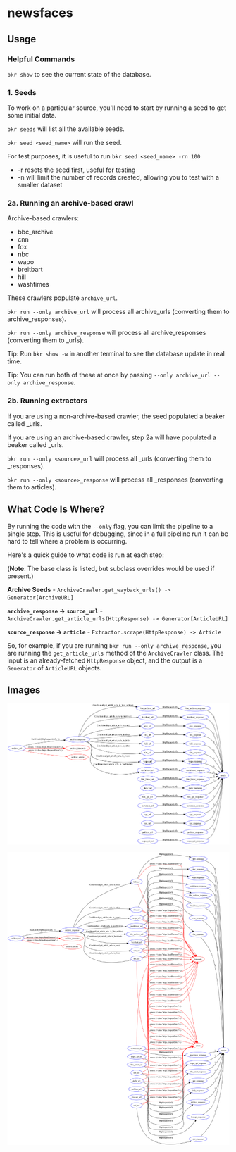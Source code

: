 # newsfaces


## Usage

### Helpful Commands

`bkr show` to see the current state of the database.

### 1. Seeds

To work on a particular source, you'll need to start by running a seed
to get some initial data.

`bkr seeds` will list all the available seeds.

`bkr seed <seed_name>` will run the seed.

For test purposes, it is useful to run `bkr seed <seed_name> -rn 100`

* -r resets the seed first, useful for testing
* -n <number> will limit the number of records created, allowing you to test with a smaller dataset

### 2a. Running an archive-based crawl

Archive-based crawlers:

* bbc_archive
* cnn
* fox
* nbc
* wapo
* breitbart
* hill
* washtimes

These crawlers populate `archive_url`.

`bkr run --only archive_url` will process all archive_urls (converting them to archive_responses).

`bkr run --only archive_response` will process all archive_responses (converting them to <source>_urls).

Tip: Run `bkr show -w` in another terminal to see the database update in real time.

Tip: You can run both of these at once by passing `--only archive_url --only archive_response`.

### 2b. Running extractors

If you are using a non-archive-based crawler, the seed populated a beaker called <source>_urls.

If you are using an archive-based crawler, step 2a will have populated a beaker called <source>_urls.

`bkr run --only <source>_url` will process all <source>_urls (converting them to <source>_responses).

`bkr run --only <source>_response` will process all <source>_responses (converting them to articles).

## What Code Is Where?

By running the code with the `--only` flag, you can limit the pipeline to a single step.  This is useful for debugging, since in a full pipeline run it can be hard to tell where a problem is occurring.

Here's a quick guide to what code is run at each step:

(**Note**: The base class is listed, but subclass overrides would be used if present.)

**Archive Seeds** - `ArchiveCrawler.get_wayback_urls() -> Generator[ArchiveURL]`

**`archive_response` -> `source_url`** - `ArchiveCrawler.get_article_urls(HttpResponse) -> Generator[ArticleURL]`

**`source_response` -> `article`** - `Extractor.scrape(HttpResponse) -> Article`

So, for example, if you are running `bkr run --only archive_response`, you are running the `get_article_urls` method of the `ArchiveCrawler` class. The input is an already-fetched `HttpResponse` object, and the output is a `Generator` of `ArticleURL` objects.

## Images

![](./images/graph.png)

![](./images/graph-complete.png)
